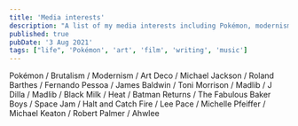 ```yaml
---
title: 'Media interests'
description: "A list of my media interests including Pokémon, modernism, and Michael Jackson"
published: true
pubDate: '3 Aug 2021'
tags: ["life", 'Pokémon', 'art', 'film', 'writing', 'music']
---
```


Pokémon / Brutalism / Modernism / Art Deco / Michael Jackson / Roland Barthes / Fernando Pessoa / James Baldwin / Toni Morrison / Madlib / J Dilla / Madlib / Black Milk / Heat / Batman Returns / The Fabulous Baker Boys / Space Jam / Halt and Catch Fire / Lee Pace / Michelle Pfeiffer / Michael Keaton / Robert Palmer / Ahwlee